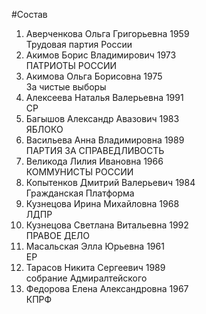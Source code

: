 #Состав
1. Аверченкова Ольга Григорьевна 1959   
    Трудовая партия России
2. Акимов Борис Владимирович 1973   
    ПАТРИОТЫ РОССИИ
3. Акимова Ольга Борисовна 1975   
    За чистые выборы
4. Алексеева Наталья Валерьевна 1991   
    СР
5. Багышов Александр Авазович 1983   
    ЯБЛОКО
6. Васильева Анна Владимировна 1989   
    ПАРТИЯ ЗА СПРАВЕДЛИВОСТЬ
7. Великода Лилия Ивановна 1966   
    КОММУНИСТЫ РОССИИ
8. Копытенков Дмитрий Валерьевич 1984   
    Гражданская Платформа
9. Кузнецова Ирина Михайловна 1968   
    ЛДПР
10. Кузнецова Светлана Витальевна 1992   
    ПРАВОЕ ДЕЛО
11. Масальская Элла Юрьевна 1961   
    ЕР
12. Тарасов Никита Сергеевич 1989   
    собрание Адмиралтейского
13. Федорова Елена Александровна 1967   
    КПРФ
